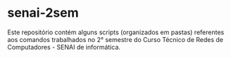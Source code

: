 # senai-2sem
Este repositório contém alguns scripts (organizados em pastas) referentes aos comandos trabalhados no 2° semestre do Curso Técnico de Redes de Computadores - SENAI de informática.
